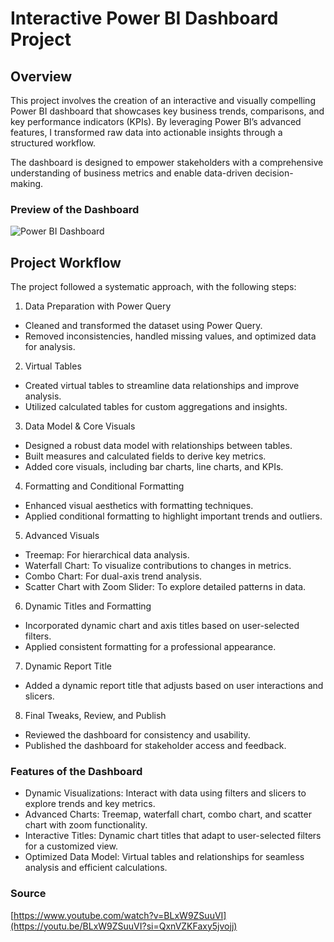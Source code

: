 # Interactive Power BI Dashboard Project

## Overview

This project involves the creation of an interactive and visually compelling Power BI dashboard that showcases key business trends, comparisons, and key performance indicators (KPIs). By leveraging Power BI’s advanced features, I transformed raw data into actionable insights through a structured workflow.

The dashboard is designed to empower stakeholders with a comprehensive understanding of business metrics and enable data-driven decision-making.

### Preview of the Dashboard

![Power BI Dashboard](https://github.com/user-attachments/assets/936a6bfb-2506-48a3-9e77-73fbfecf0ba3)

## Project Workflow

The project followed a systematic approach, with the following steps:

1. Data Preparation with Power Query
- Cleaned and transformed the dataset using Power Query.
- Removed inconsistencies, handled missing values, and optimized data for analysis.

2. Virtual Tables
- Created virtual tables to streamline data relationships and improve analysis.
- Utilized calculated tables for custom aggregations and insights.

3. Data Model & Core Visuals
- Designed a robust data model with relationships between tables.
- Built measures and calculated fields to derive key metrics.
- Added core visuals, including bar charts, line charts, and KPIs.

4. Formatting and Conditional Formatting
- Enhanced visual aesthetics with formatting techniques.
- Applied conditional formatting to highlight important trends and outliers.

5. Advanced Visuals
- Treemap: For hierarchical data analysis.
- Waterfall Chart: To visualize contributions to changes in metrics.
- Combo Chart: For dual-axis trend analysis.
- Scatter Chart with Zoom Slider: To explore detailed patterns in data.

6. Dynamic Titles and Formatting
- Incorporated dynamic chart and axis titles based on user-selected filters.
- Applied consistent formatting for a professional appearance.

7. Dynamic Report Title
- Added a dynamic report title that adjusts based on user interactions and slicers.

8. Final Tweaks, Review, and Publish
- Reviewed the dashboard for consistency and usability.
- Published the dashboard for stakeholder access and feedback.

### Features of the Dashboard

- Dynamic Visualizations: Interact with data using filters and slicers to explore trends and key metrics.
- Advanced Charts: Treemap, waterfall chart, combo chart, and scatter chart with zoom functionality.
- Interactive Titles: Dynamic chart titles that adapt to user-selected filters for a customized view.
- Optimized Data Model: Virtual tables and relationships for seamless analysis and efficient calculations.

### Source

[https://www.youtube.com/watch?v=BLxW9ZSuuVI](https://youtu.be/BLxW9ZSuuVI?si=QxnVZKFaxy5jvojj)
